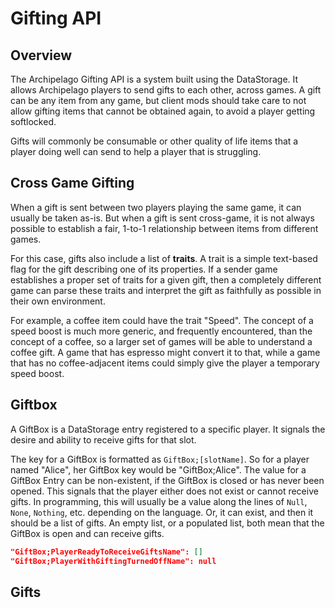 # Gifting API

## Overview

The Archipelago Gifting API is a system built using the DataStorage. It allows Archipelago players to send gifts to each other, across games.
A gift can be any item from any game, but client mods should take care to not allow gifting items that cannot be obtained again, to avoid a player getting softlocked.

Gifts will commonly be consumable or other quality of life items that a player doing well can send to help a player that is struggling.

## Cross Game Gifting

When a gift is sent between two players playing the same game, it can usually be taken as-is. But when a gift is sent cross-game, it is not always possible to establish a fair, 1-to-1 relationship between items from different games.

For this case, gifts also include a list of **traits**. A trait is a simple text-based flag for the gift describing one of its properties. If a sender game establishes a proper set of traits for a given gift, then a completely different game can parse these traits and interpret the gift as faithfully as possible in their own environment.

For example, a coffee item could have the trait "Speed". The concept of a speed boost is much more generic, and frequently encountered, than the concept of a coffee, so a larger set of games will be able to understand a coffee gift. A game that has espresso might convert it to that, while a game that has no coffee-adjacent items could simply give the player a temporary speed boost.

## Giftbox

A GiftBox is a DataStorage entry registered to a specific player. It signals the desire and ability to receive gifts for that slot.

The key for a GiftBox is formatted as `GiftBox;[slotName]`. So for a player named "Alice", her GiftBox key would be "GiftBox;Alice".
The value for a GiftBox Entry can be non-existent, if the GiftBox is closed or has never been opened. This signals that the player either does not exist or cannot receive gifts.
In programming, this will usually be a value along the lines of `Null`, `None`, `Nothing`, etc. depending on the language.
Or, it can exist, and then it should be a list of gifts. An empty list, or a populated list, both mean that the GiftBox is open and can receive gifts.

```json
"GiftBox;PlayerReadyToReceiveGiftsName": []
"GiftBox;PlayerWithGiftingTurnedOffName": null
```

## Gifts

